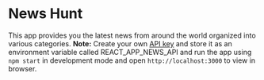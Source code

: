 # News Hunt
This app provides you the latest news from around the world organized into various categories.
**Note:** Create your own [API key](https://newsapi.org/) and store it as an environment variable called REACT_APP_NEWS_API and run the app using `npm start` in development mode and open `http://localhost:3000` to view in browser.